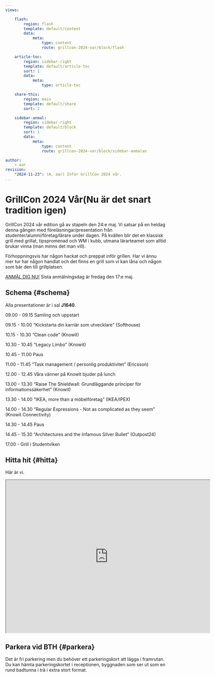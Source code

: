 ```yaml
---
views:

    flash:
        region: flash
        template: default/content
        data:
            meta:
                type: content
                route: grillcon-2024-var/block/flash

    article-toc:
        region: sidebar-right
        template: default/article-toc
        sort: 1
        data:
            meta:
                type: article-toc

    share-this:
        region: main
        template: default/share
        sort: 2

    sidebar-anmal:
        region: sidebar-right
        template: default/block
        sort: 1
        data:
            meta:
                type: content
                route: grillcon-2024-var/block/sidebar-anmalan

author:
    - aar
revision:
    "2024-11-23": (A, aar) Inför GrillCon 2024 vår.
...
```

GrillCon 2024 Vår(Nu är det snart tradition igen)
===============================

GrillCon 2024 vår edition gå av stapeln den 24:e maj. Vi satsar på en heldag denna gången med föreläsningar/presentation från studenter/alumni/företag/lärare under dagen. På kvällen blir det en klassisk grill med grillat, tipspromenad och WM i kubb, utmana lärarteamet som alltid brukar vinna (man minns det man vill).

Förhoppningsvis har någon hackat och preppat inför grillen. Har vi ännu mer tur har någon handlat och det finns en grill som vi kan låna och någon som bär den till grillplatsen.

[ANMÄL DIG NU!](https://forms.gle/WvzA4VP1gVwP3XQG7) Sista anmälningsdag är fredag den 17:e maj.


## Schema {#schema}

Alla presentationer är i sal **J1640**.

09.00 - 09.15 
Samling och uppstart

09.15 - 10.00 
“Kickstarta din karriär som utvecklare” (Softhouse)

10.15 - 10.30 
“Clean code” (Knowit)

10.30 - 10.45 
“Legacy Limbo” (Knowit)

10.45 - 11.00 
Paus 

11.00 - 11.45 
“Task management / personlig produktivitet” (Ericsson)

12.00 - 12.45 
Våra vänner på Knowit bjuder på lunch

13.00 - 13.30 
“Raise The Shieldwall: Grundläggande principer för informationssäkerhet” (Knowit)

13.30 - 14.00 
“IKEA, more than a möbelföretag” (IKEA/IPEX)

14.00 - 14.30 
“Regular Expressions - Not as complicated as they seem” (Knowit Connectivity)

14.30 - 14.45 
Paus 

14.45 - 15.30 
“Architectures and the Infamous Silver Bullet” (Outpost24)

17.00 - 
Grill i Studentviken



<!--
Vi samlas 17:00 på Studentviken.

Så här kan det se ut när vi grillar, i vått och torrt. Mest vått 2018 när stormen Knud kom på besök.

[YOUTUBE src=aGgaR5ryyBM width=730 caption="GrillCon hösten 2018 då stormen knud kom och besökte oss."]

-->
Hitta hit {#hitta}
--------------------------------

Här är vi.

<iframe src="https://www.google.com/maps/d/u/0/embed?mid=1UNmeJUpCMmbFy7dAFLzOwzwfFps" width="640" height="480"></iframe>



Parkera vid BTH {#parkera}
--------------------------------

Det är fri parkering men du behöver ett parkeringskort att lägga i framrutan. Du kan hämta parkeringskortet i receptionen, byggnaden som ser ut som en rund badtunna i trä i extra stort format.
